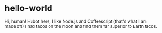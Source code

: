 # hello-world

Hi, human!
Hubot here, I like Node.js and Coffeescript (that's what I am made of!)
I had tacos on the moon and find them far superior to Earth tacos.
